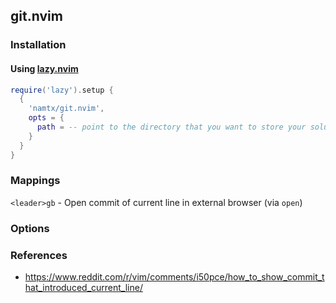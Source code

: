 ## git.nvim

### Installation

#### Using [lazy.nvim](https://github.com/folke/lazy.nvim)

```lua
require('lazy').setup {
  {
    'namtx/git.nvim',
    opts = {
      path = -- point to the directory that you want to store your solution
    }
  }
}
```

### Mappings

`<leader>gb` - Open commit of current line in external browser (via `open`)

### Options

### References
- https://www.reddit.com/r/vim/comments/i50pce/how_to_show_commit_that_introduced_current_line/

